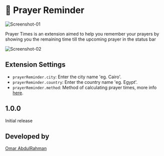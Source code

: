 # 🕌 Prayer Reminder

![Screenshot-01](https://i.imgur.com/uvnkdlf.png)

Prayer Times is an extension aimed to help you remember your prayers by showing you the remaining time till the upcoming prayer in the status bar

![Screenshot-02](https://i.imgur.com/gsQ8laA.png)

## Extension Settings

- `prayerReminder.city`: Enter the city name 'eg. Cairo'.
- `prayerReminder.country`: Enter the country name 'eg. Egypt'.
- `prayerReminder.method`: Method of calculating prayer times, more info [here](https://aladhan.com/calculation-methods).

<!-- ## Release Notes

Users appreciate release notes as you update your extension. -->

## 1.0.0

Initial release

<!-- ### 1.0.1

Fixed issue #.

### 1.1.0

Added features X, Y, and Z.

--- -->

## Developed by

[Omar AbdulRahman](https://omar45.com/)
